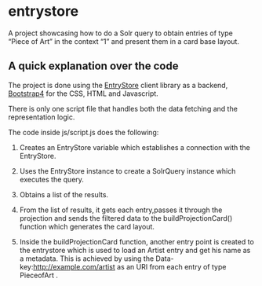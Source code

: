 # entrystore
A project showcasing how to do a Solr query to obtain entries of type “Piece of Art” in the context “1” and present them in a card base layout.


## A quick explanation over the code

The project is done using the [EntryStore](https://entrystore.org/#!JavaScript.md "EntryStore Javascript") client library as a backend, [Bootstrap4](https://getbootstrap.com/ "Bootstrap homepage") for the CSS, HTML and Javascript. 

There is only one script file that handles both the data fetching and the representation logic.

The code inside js/script.js does the following:

1. Creates an EntryStore variable which establishes a connection with the EntryStore.

2. Uses the EntryStore instance to create a SolrQuery instance which executes the query.

3. Obtains a list of the results.  

4. From the list of results, it gets each entry,passes it through the projection and sends the filtered data to the buildProjectionCard() function which generates the card layout.

5. Inside the buildProjectionCard function, another entry point is created to the entrystore which is used to load an Artist entry and get his name as a metadata. This is achieved by using the Data-key:http://example.com/artist as an URI from each entry of type PieceofArt .

